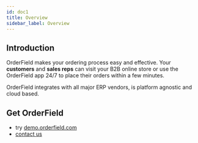 ```yaml
---
id: doc1
title: Overview
sidebar_label: Overview
---
```


## Introduction

OrderField makes your ordering process easy and effective. Your **customers** and **sales reps** can visit your B2B online store or use the OrderField app 24/7 to place their orders within a few minutes.

OrderField integrates with all major ERP vendors, is platform agnostic and cloud based.


## Get OrderField

* try [demo.orderfield.com](https://demo.orderfield.com)
* [contact us](mailto:info@orderfield.com)